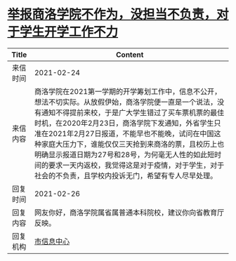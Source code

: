 # <a href="http://www.shangluo.gov.cn/zmhd/ldxxxx.jsp?urltype=leadermail.LeaderMailContentUrl&wbtreeid=1112&leadermailid=6966">举报商洛学院不作为，没担当不负责，对于学生开学工作不力</a>
| Title |                                                                                                                         Content                                                                                                                          |
|:-----:|----------------------------------------------------------------------------------------------------------------------------------------------------------------------------------------------------------------------------------------------------------|
| 来信时间  | 2021-02-24                                                                                                                                                                                                                                               |
| 来信内容  | 商洛学院在2021第一学期的开学筹划工作中，信息不公开，想法不切实际。从放假伊始，商洛学院便一直是一个说法，没有通知不得提前来校，于是广大学生错过了买车票机票的最佳时机，在2020年2月23日，商洛学院下发通知，外省学生只准在2021年2月27日报道，不能早也不能晚，试问在中国这种家庭大压力下，谁能仅仅三天抢到来商洛的票，且校历上也明确显示报道日期为27号和28号，为何毫无人性的如此短时间的要求一天内返校，我觉得这是对于疫情，对于学生，对于社会的不负责，且学校内投诉无门，希望有专人尽早处理。 |
| 回复时间  | 2021-02-26                                                                                                                                                                                                                                               |
| 回复内容  | 网友你好，商洛学院属省属普通本科院校，建议你向省教育厅反映。                                                                                                                                                                                                                           |
| 回复机构  | <a href="../../category/agencies/市信息中心.md">市信息中心</a>                                                                                                                                                                                                     |